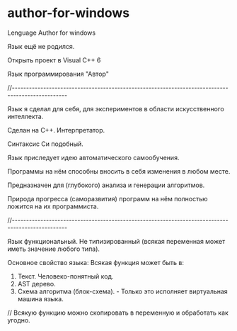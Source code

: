 # author-for-windows
Lenguage Author for windows

Язык ещё не родился.

Открыть проект в Visual C++ 6


Язык программирования "Автор"

//-------------------------------------------------------------------------------------------------

Язык я сделал для себя, для экспериментов в области искусственного интеллекта.

Сделан на С++. Интерпретатор.

Синтаксис Си подобный.

Язык приследует идею автоматического самообучения.

Программы на нём способны вносить в себя изменения в любом месте.

Предназначен для (глубокого) анализа и генерации алгоритмов.

Природа прогресса (саморазвития) программ на нём полностью ложится на их программиста.

//-------------------------------------------------------------------------------------------------

Язык функциональный. 
Не типизированный (всякая переменная может иметь значение любого типа).


Основное свойство языка:
Всякая функция может быть в:
1) Текст. Человеко-понятный код.
2) AST дерево.
3) Схема алгоритма (блок-схема).  - Только это исполняет виртуальная машина языка.

// Всякую функцию можно скопировать в переменную и обработать как угодно.
